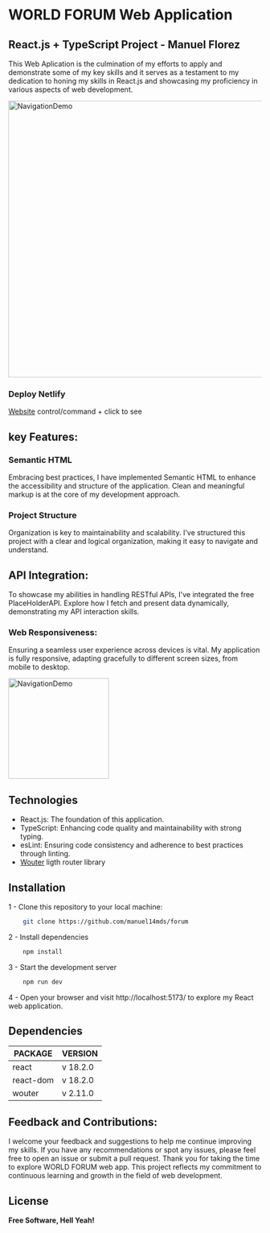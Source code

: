# WORLD FORUM Web Application
## React.js + TypeScript Project - Manuel Florez

This Web Aplication is the culmination of my efforts to apply and demonstrate some of my key skills and it serves as a testament to my dedication to honing my skills in React.js and showcasing my proficiency in various aspects of web development.

<img src="src/assets/samples/desktop-sample.gif" alt="NavigationDemo" width="550"/>

### Deploy Netlify
[Website](https://6500aabdb9513827a800daeb--jolly-kulfi-6e85f7.netlify.app/) control/command + click to see

## key Features:
### Semantic HTML
Embracing best practices, I have implemented Semantic HTML to enhance the accessibility and structure of the application. Clean and meaningful markup is at the core of my development approach.

### Project Structure
Organization is key to maintainability and scalability. I've structured this project with a clear and logical organization, making it easy to navigate and understand.

## API Integration: 
To showcase my abilities in handling RESTful APIs, I've integrated the free PlaceHolderAPI. Explore how I fetch and present data dynamically, demonstrating my API interaction skills.

### Web Responsiveness: 
Ensuring a seamless user experience across devices is vital. My application is fully responsive, adapting gracefully to different screen sizes, from mobile to desktop.

<img src="src/assets/samples/mobile-sample.gif" alt="NavigationDemo" width="200"/>




## Technologies
* React.js: The foundation of this application.
* TypeScript: Enhancing code quality and maintainability with strong typing.
* esLint: Ensuring code consistency and adherence to best practices through linting.
* [Wouter](https://github.com/molefrog/wouter) ligth router library
    

## Installation
1 - Clone this repository to your local machine:
```sh
    git clone https://github.com/manuel14mds/forum
```
2 - Install dependencies 
```sh
    npm install
```
3 - Start the development server
```sh
    npm run dev
```
4 - Open your browser and visit http://localhost:5173/ to explore my React web application.


## Dependencies

| PACKAGE  | VERSION |
| ------ | ------ |
| react | v 18.2.0 |
| react-dom | v 18.2.0 |
| wouter | v 2.11.0 |

## Feedback and Contributions:
I welcome your feedback and suggestions to help me continue improving my skills. If you have any recommendations or spot any issues, please feel free to open an issue or submit a pull request.
Thank you for taking the time to explore WORLD FORUM web app. This project reflects my commitment to continuous learning and growth in the field of web development.

## License
**Free Software, Hell Yeah!**
